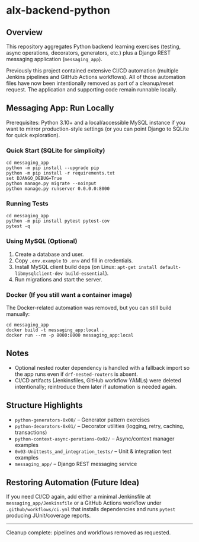 # alx-backend-python

## Overview

This repository aggregates Python backend learning exercises (testing, async operations, decorators, generators, etc.) plus a Django REST messaging application (`messaging_app`).

Previously this project contained extensive CI/CD automation (multiple Jenkins pipelines and GitHub Actions workflows). All of those automation files have now been intentionally removed as part of a cleanup/reset request. The application and supporting code remain runnable locally.

## Messaging App: Run Locally

Prerequisites: Python 3.10+ and a local/accessible MySQL instance if you want to mirror production-style settings (or you can point Django to SQLite for quick exploration).

### Quick Start (SQLite for simplicity)
```
cd messaging_app
python -m pip install --upgrade pip
python -m pip install -r requirements.txt
set DJANGO_DEBUG=True
python manage.py migrate --noinput
python manage.py runserver 0.0.0.0:8000
```

### Running Tests
```
cd messaging_app
python -m pip install pytest pytest-cov
pytest -q
```

### Using MySQL (Optional)
1. Create a database and user.
2. Copy `.env.example` to `.env` and fill in credentials.
3. Install MySQL client build deps (on Linux: `apt-get install default-libmysqlclient-dev build-essential`).
4. Run migrations and start the server.

### Docker (If you still want a container image)
The Docker-related automation was removed, but you can still build manually:
```
cd messaging_app
docker build -t messaging_app:local .
docker run --rm -p 8000:8000 messaging_app:local
```

## Notes
* Optional nested router dependency is handled with a fallback import so the app runs even if `drf-nested-routers` is absent.
* CI/CD artifacts (Jenkinsfiles, GitHub workflow YAMLs) were deleted intentionally; reintroduce them later if automation is needed again.

## Structure Highlights
* `python-generators-0x00/` – Generator pattern exercises
* `python-decorators-0x01/` – Decorator utilities (logging, retry, caching, transactions)
* `python-context-async-perations-0x02/` – Async/context manager examples
* `0x03-Unittests_and_integration_tests/` – Unit & integration test examples
* `messaging_app/` – Django REST messaging service

## Restoring Automation (Future Idea)
If you need CI/CD again, add either a minimal Jenkinsfile at `messaging_app/Jenkinsfile` or a GitHub Actions workflow under `.github/workflows/ci.yml` that installs dependencies and runs `pytest` producing JUnit/coverage reports.

---
Cleanup complete: pipelines and workflows removed as requested.